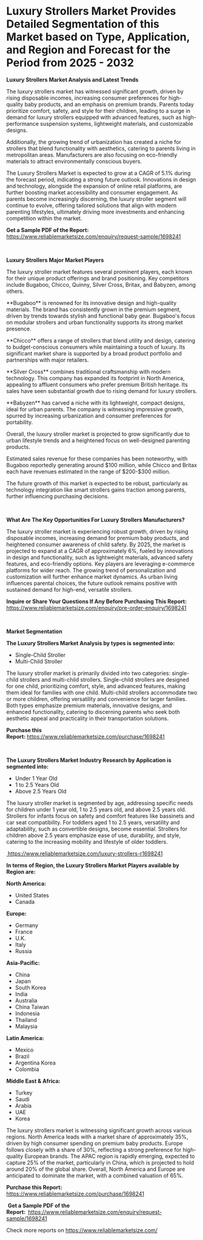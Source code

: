 <p><h1>Luxury Strollers Market Provides Detailed Segmentation of this Market based on Type, Application, and Region and Forecast for the Period from 2025 - 2032</h1></p><p><strong>Luxury Strollers Market Analysis and Latest Trends</strong></p>
<p><p>The luxury strollers market has witnessed significant growth, driven by rising disposable incomes, increasing consumer preferences for high-quality baby products, and an emphasis on premium brands. Parents today prioritize comfort, safety, and style for their children, leading to a surge in demand for luxury strollers equipped with advanced features, such as high-performance suspension systems, lightweight materials, and customizable designs. </p><p>Additionally, the growing trend of urbanization has created a niche for strollers that blend functionality with aesthetics, catering to parents living in metropolitan areas. Manufacturers are also focusing on eco-friendly materials to attract environmentally conscious buyers. </p><p>The Luxury Strollers Market is expected to grow at a CAGR of 5.1% during the forecast period, indicating a strong future outlook. Innovations in design and technology, alongside the expansion of online retail platforms, are further boosting market accessibility and consumer engagement. As parents become increasingly discerning, the luxury stroller segment will continue to evolve, offering tailored solutions that align with modern parenting lifestyles, ultimately driving more investments and enhancing competition within the market.</p></p>
<p><strong>Get a Sample PDF of the Report:&nbsp;</strong> <a href="https://www.reliablemarketsize.com/enquiry/request-sample/1698241?utm_campaign=3099&utm_medium=2&utm_source=Github&utm_content=ia&utm_term=24032025&utm_id=luxury-strollers">https://www.reliablemarketsize.com/enquiry/request-sample/1698241</a></p>
<p>&nbsp;</p>
<p><strong>Luxury Strollers Major Market Players</strong></p>
<p><p>The luxury stroller market features several prominent players, each known for their unique product offerings and brand positioning. Key competitors include Bugaboo, Chicco, Quinny, Silver Cross, Britax, and Babyzen, among others.</p><p>**Bugaboo** is renowned for its innovative design and high-quality materials. The brand has consistently grown in the premium segment, driven by trends towards stylish and functional baby gear. Bugaboo's focus on modular strollers and urban functionality supports its strong market presence.</p><p>**Chicco** offers a range of strollers that blend utility and design, catering to budget-conscious consumers while maintaining a touch of luxury. Its significant market share is supported by a broad product portfolio and partnerships with major retailers.</p><p>**Silver Cross** combines traditional craftsmanship with modern technology. This company has expanded its footprint in North America, appealing to affluent consumers who prefer premium British heritage. Its sales have seen substantial growth due to rising demand for luxury strollers.</p><p>**Babyzen** has carved a niche with its lightweight, compact designs, ideal for urban parents. The company is witnessing impressive growth, spurred by increasing urbanization and consumer preferences for portability.</p><p>Overall, the luxury stroller market is projected to grow significantly due to urban lifestyle trends and a heightened focus on well-designed parenting products. </p><p>Estimated sales revenue for these companies has been noteworthy, with Bugaboo reportedly generating around $100 million, while Chicco and Britax each have revenues estimated in the range of $200-$300 million. </p><p>The future growth of this market is expected to be robust, particularly as technology integration like smart strollers gains traction among parents, further influencing purchasing decisions.</p></p>
<p>&nbsp;</p>
<p><strong>What Are The Key Opportunities For Luxury Strollers Manufacturers?</strong></p>
<p><p>The luxury stroller market is experiencing robust growth, driven by rising disposable incomes, increasing demand for premium baby products, and heightened consumer awareness of child safety. By 2025, the market is projected to expand at a CAGR of approximately 6%, fueled by innovations in design and functionality, such as lightweight materials, advanced safety features, and eco-friendly options. Key players are leveraging e-commerce platforms for wider reach. The growing trend of personalization and customization will further enhance market dynamics. As urban living influences parental choices, the future outlook remains positive with sustained demand for high-end, versatile strollers.</p></p>
<p><strong>Inquire or Share Your Questions If Any Before Purchasing This Report:</strong> <a href="https://www.reliablemarketsize.com/enquiry/pre-order-enquiry/1698241?utm_campaign=3099&utm_medium=2&utm_source=Github&utm_content=ia&utm_term=24032025&utm_id=luxury-strollers">https://www.reliablemarketsize.com/enquiry/pre-order-enquiry/1698241</a></p>
<p>&nbsp;</p>
<p><strong>Market Segmentation</strong></p>
<p><strong>The Luxury Strollers Market Analysis by types is segmented into:</strong></p>
<p><ul><li>Single-Child Stroller</li><li>Multi-Child Stroller</li></ul></p>
<p><p>The luxury stroller market is primarily divided into two categories: single-child strollers and multi-child strollers. Single-child strollers are designed for one child, prioritizing comfort, style, and advanced features, making them ideal for families with one child. Multi-child strollers accommodate two or more children, offering versatility and convenience for larger families. Both types emphasize premium materials, innovative designs, and enhanced functionality, catering to discerning parents who seek both aesthetic appeal and practicality in their transportation solutions.</p></p>
<p><strong>Purchase this Report:&nbsp;</strong><a href="https://www.reliablemarketsize.com/purchase/1698241?utm_campaign=3099&utm_medium=2&utm_source=Github&utm_content=ia&utm_term=24032025&utm_id=luxury-strollers">https://www.reliablemarketsize.com/purchase/1698241</a></p>
<p>&nbsp;</p>
<p><strong>The Luxury Strollers Market Industry Research by Application is segmented into:</strong></p>
<p><ul><li>Under 1 Year Old</li><li>1 to 2.5 Years Old</li><li>Above 2.5 Years Old</li></ul></p>
<p><p>The luxury stroller market is segmented by age, addressing specific needs for children under 1 year old, 1 to 2.5 years old, and above 2.5 years old. Strollers for infants focus on safety and comfort features like bassinets and car seat compatibility. For toddlers aged 1 to 2.5 years, versatility and adaptability, such as convertible designs, become essential. Strollers for children above 2.5 years emphasize ease of use, durability, and style, catering to the increasing mobility and lifestyle of older toddlers.</p></p>
<p><a href="https://www.reliablemarketsize.com/luxury-strollers-r1698241?utm_campaign=3099&utm_medium=2&utm_source=Github&utm_content=ia&utm_term=24032025&utm_id=luxury-strollers">&nbsp;https://www.reliablemarketsize.com/luxury-strollers-r1698241</a></p>
<p><strong>In terms of Region, the Luxury Strollers Market Players available by Region are:</strong></p>
<p>
    <p> <strong> North America: </strong>
        <ul>
            <li>United States</li>
            <li>Canada</li>
        </ul>
        </p> 
    <p> <strong> Europe: </strong>
        <ul>
            <li>Germany</li>
            <li>France</li>
            <li>U.K.</li>
            <li>Italy</li>
            <li>Russia</li>
        </ul>
        </p> 
    <p> <strong> Asia-Pacific: </strong>
        <ul>
            <li>China</li>
            <li>Japan</li>
            <li>South Korea</li>
            <li>India</li>
            <li>Australia</li>
            <li>China Taiwan</li>
            <li>Indonesia</li>
            <li>Thailand</li>
            <li>Malaysia</li>
        </ul>
        </p> 
    <p> <strong> Latin America: </strong>
        <ul>
            <li>Mexico</li>
            <li>Brazil</li>
            <li>Argentina Korea</li>
            <li>Colombia</li>
        </ul>
        </p> 
    <p> <strong> Middle East & Africa: </strong>
        <ul>
            <li>Turkey</li>
            <li>Saudi</li>
            <li>Arabia</li>
            <li>UAE</li>
            <li>Korea</li>
        </ul>
    </p>
    </p>
<p><p>The luxury strollers market is witnessing significant growth across various regions. North America leads with a market share of approximately 35%, driven by high consumer spending on premium baby products. Europe follows closely with a share of 30%, reflecting a strong preference for high-quality European brands. The APAC region is rapidly emerging, expected to capture 25% of the market, particularly in China, which is projected to hold around 20% of the global share. Overall, North America and Europe are anticipated to dominate the market, with a combined valuation of 65%.</p></p>
<p><strong>Purchase this Report: </strong><a href="https://www.reliablemarketsize.com/purchase/1698241?utm_campaign=3099&utm_medium=2&utm_source=Github&utm_content=ia&utm_term=24032025&utm_id=luxury-strollers">https://www.reliablemarketsize.com/purchase/1698241</a></p>
<p>&nbsp;<strong>Get a Sample PDF of the Report:&nbsp;&nbsp;</strong><a href="https://www.reliablemarketsize.com/enquiry/request-sample/1698241?utm_campaign=3099&utm_medium=2&utm_source=Github&utm_content=ia&utm_term=24032025&utm_id=luxury-strollers">https://www.reliablemarketsize.com/enquiry/request-sample/1698241</a></p>
<p><strong></strong></p>
<p>Check more reports on <a href="https://www.reliablemarketsize.com/?utm_campaign=3099&utm_medium=2&utm_source=Github&utm_content=ia&utm_term=24032025&utm_id=luxury-strollers">https://www.reliablemarketsize.com/</a></p>